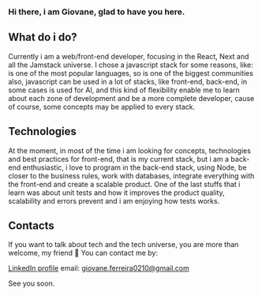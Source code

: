 ### Hi there, i am Giovane, glad to have you here.

## What do i do?

Currently i am a web/front-end developer, focusing in the React, Next and all the Jamstack universe. I chose a javascript stack for some reasons, like: is one of the most popular languages, so is one of the biggest communities also, javascript can be used in a lot of stacks, like front-end, back-end, in some cases is used for AI, and this kind of flexibility enable me to learn about each zone of development and be a more complete developer, cause of course, some concepts may be applied to every stack.

## Technologies

At the moment, in most of the time i am looking for concepts, technologies and best practices for front-end, that is my current stack, but i am a back-end enthusiastic, i love to program in the back-end stack, using Node, be closer to the business rules, work with databases, integrate everything with the front-end and create a scalable product. One of the last stuffs that i learn was about unit tests and how it improves the product quality, scalability and errors prevent and i am enjoying how tests works.

## Contacts

If you want to talk about tech and the tech universe, you are more than welcome, my friend 🙂
You can contact me by:

[LinkedIn profile](https://www.linkedin.com/in/giovane-ferreira-5469431a2/)
email: giovane.ferreira0210@gmail.com

See you soon.
